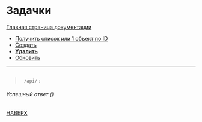 # Задачки

[Главная страница документации](/README.md)

* [Получить список или 1 объект по ID](/docs/task/task-get.md)
* [Создать](/docs/task/task-create.md)   
* **[Удалить](/docs/task/task-delete.md)** 
* [Обновить](/docs/task/task-update.md)
---

## 
> ` /api/` :
###### Успешный ответ ()

[НАВЕРХ](#задачки)